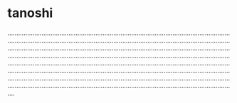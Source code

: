 # tanoshi
....................................................................................................................................................................................................................................................................................................................................................................................................................................................................................................................................................................................................................................................................................................................................................................................................................................................................................................................................................................................................................................